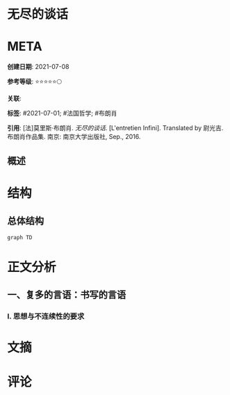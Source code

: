 # 无尽的谈话

# META

**创建日期**: 2021-07-08

**参考等级**: ⭐⭐⭐⭐⭐🌕

**关联**: 

**标签**: #2021-07-01; #法国哲学; #布朗肖

**引用**: [法]莫里斯·布朗肖. *无尽的谈话*. [L'entretien Infini]. Translated by 尉光吉. 布朗肖作品集. 南京: 南京大学出版社, Sep., 2016.

## 概述


# 结构

## 总体结构

```mermaid
graph TD

```

# 正文分析

## 一、复多的言语：书写的言语

### I. 思想与不连续性的要求



# 文摘

# 评论
